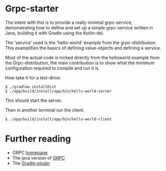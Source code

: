 Grpc-starter
============

The intent with this is to provide a really minimal grpc-service, demonstrating
how to define and set up a simple grpc-service written in Java, building it
with Gradle using the Kotlin-dsl.

The 'service' used is the 'hello-world' example from the grpc-distribution.
This examplifies the basics of defining value-objects and defining a
service. 

Most of the actual code is nicked directly from the helloworld example from the
Grpc-distribution, the main contribution is to show what the minimum
configuration required to compile and run it is.

How take it for a test-drive:

	$ ./gradlew installDist
	$ ./app/build/install/app/bin/hello-world-server

This should start the server.

Then in another terminal run the client.

	$ ./app/build/install/app/bin/hello-world-client



Further reading
===============

* GRPC [homepage](https://grpc.io)
* The java version of [GRPC](https://github.com/grpc/grpc-java)
* The [Gradle-plugin](https://github.com/google/protobuf-gradle-plugin)
